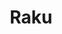 ---
title:  Raku
kunstenaar: Mieke Selleslagh
expositie:
tekoop: ja
prijs: 280
techniek:
afmetingen: H 34 cm.- Doorsnede 30 cm.
---